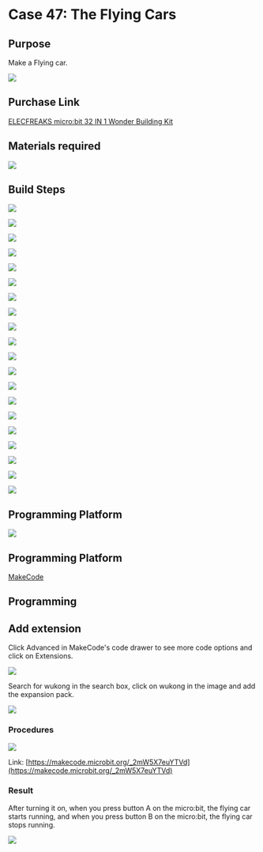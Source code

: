 ﻿---
sidebar_position: 47
sidebar_label: Case 47:The Flying Cars
---

# Case 47: The Flying Cars
## Purpose
Make a Flying car.

![](https://wiki-media-ef.oss-cn-hongkong.aliyuncs.com/i18n/en/docusaurus-plugin-content-docs/current/microbit/building-blocks/wonder-building-kit/images/Wonder-Building-Kit-case-47-01.png)

##  Purchase Link

[ELECFREAKS micro:bit 32 IN 1 Wonder Building Kit](https://www.elecfreaks.com/micro-bit-wonder-building-kit-without-micro-bit-board.html)

## Materials required

![](https://wiki-media-ef.oss-cn-hongkong.aliyuncs.com/i18n/en/docusaurus-plugin-content-docs/current/microbit/building-blocks/wonder-building-kit/images/Wonder-Building-Kit-step-case-47-01.png)

## Build Steps


![](https://wiki-media-ef.oss-cn-hongkong.aliyuncs.com/i18n/en/docusaurus-plugin-content-docs/current/microbit/building-blocks/wonder-building-kit/images/Wonder-Building-Kit-step-case-47-02.png)

![](https://wiki-media-ef.oss-cn-hongkong.aliyuncs.com/i18n/en/docusaurus-plugin-content-docs/current/microbit/building-blocks/wonder-building-kit/images/Wonder-Building-Kit-step-case-47-03.png)

![](https://wiki-media-ef.oss-cn-hongkong.aliyuncs.com/i18n/en/docusaurus-plugin-content-docs/current/microbit/building-blocks/wonder-building-kit/images/Wonder-Building-Kit-step-case-47-04.png)

![](https://wiki-media-ef.oss-cn-hongkong.aliyuncs.com/i18n/en/docusaurus-plugin-content-docs/current/microbit/building-blocks/wonder-building-kit/images/Wonder-Building-Kit-step-case-47-05.png)

![](https://wiki-media-ef.oss-cn-hongkong.aliyuncs.com/i18n/en/docusaurus-plugin-content-docs/current/microbit/building-blocks/wonder-building-kit/images/Wonder-Building-Kit-step-case-47-06.png)

![](https://wiki-media-ef.oss-cn-hongkong.aliyuncs.com/i18n/en/docusaurus-plugin-content-docs/current/microbit/building-blocks/wonder-building-kit/images/Wonder-Building-Kit-step-case-47-07.png)

![](https://wiki-media-ef.oss-cn-hongkong.aliyuncs.com/i18n/en/docusaurus-plugin-content-docs/current/microbit/building-blocks/wonder-building-kit/images/Wonder-Building-Kit-step-case-47-08.png)

![](https://wiki-media-ef.oss-cn-hongkong.aliyuncs.com/i18n/en/docusaurus-plugin-content-docs/current/microbit/building-blocks/wonder-building-kit/images/Wonder-Building-Kit-step-case-47-09.png)

![](https://wiki-media-ef.oss-cn-hongkong.aliyuncs.com/i18n/en/docusaurus-plugin-content-docs/current/microbit/building-blocks/wonder-building-kit/images/Wonder-Building-Kit-step-case-47-10.png)

![](https://wiki-media-ef.oss-cn-hongkong.aliyuncs.com/i18n/en/docusaurus-plugin-content-docs/current/microbit/building-blocks/wonder-building-kit/images/Wonder-Building-Kit-step-case-47-11.png)

![](https://wiki-media-ef.oss-cn-hongkong.aliyuncs.com/i18n/en/docusaurus-plugin-content-docs/current/microbit/building-blocks/wonder-building-kit/images/Wonder-Building-Kit-step-case-47-12.png)

![](https://wiki-media-ef.oss-cn-hongkong.aliyuncs.com/i18n/en/docusaurus-plugin-content-docs/current/microbit/building-blocks/wonder-building-kit/images/Wonder-Building-Kit-step-case-47-13.png)

![](https://wiki-media-ef.oss-cn-hongkong.aliyuncs.com/i18n/en/docusaurus-plugin-content-docs/current/microbit/building-blocks/wonder-building-kit/images/Wonder-Building-Kit-step-case-47-14.png)

![](https://wiki-media-ef.oss-cn-hongkong.aliyuncs.com/i18n/en/docusaurus-plugin-content-docs/current/microbit/building-blocks/wonder-building-kit/images/Wonder-Building-Kit-step-case-47-15.png)

![](https://wiki-media-ef.oss-cn-hongkong.aliyuncs.com/i18n/en/docusaurus-plugin-content-docs/current/microbit/building-blocks/wonder-building-kit/images/Wonder-Building-Kit-step-case-47-16.png)

![](https://wiki-media-ef.oss-cn-hongkong.aliyuncs.com/i18n/en/docusaurus-plugin-content-docs/current/microbit/building-blocks/wonder-building-kit/images/Wonder-Building-Kit-step-case-47-17.png)

![](https://wiki-media-ef.oss-cn-hongkong.aliyuncs.com/i18n/en/docusaurus-plugin-content-docs/current/microbit/building-blocks/wonder-building-kit/images/Wonder-Building-Kit-step-case-47-18.png)

![](https://wiki-media-ef.oss-cn-hongkong.aliyuncs.com/i18n/en/docusaurus-plugin-content-docs/current/microbit/building-blocks/wonder-building-kit/images/Wonder-Building-Kit-step-case-47-19.png)

![](https://wiki-media-ef.oss-cn-hongkong.aliyuncs.com/i18n/en/docusaurus-plugin-content-docs/current/microbit/building-blocks/wonder-building-kit/images/Wonder-Building-Kit-step-case-47-20.png)

![](https://wiki-media-ef.oss-cn-hongkong.aliyuncs.com/i18n/en/docusaurus-plugin-content-docs/current/microbit/building-blocks/wonder-building-kit/images/Wonder-Building-Kit-step-case-47-21.png)



##  Programming Platform

![](https://wiki-media-ef.oss-cn-hongkong.aliyuncs.com/i18n/en/docusaurus-plugin-content-docs/current/microbit/building-blocks/wonder-building-kit/images/Wonder-Building-Kit-case-47-03.png)

## Programming Platform

[MakeCode](https://makecode.microbit.org/)

## Programming
## Add extension
Click Advanced in MakeCode's code drawer to see more code options and click on Extensions.

![](https://wiki-media-ef.oss-cn-hongkong.aliyuncs.com/i18n/en/docusaurus-plugin-content-docs/current/microbit/building-blocks/wonder-building-kit/images/Wonder-Building-Kit-case-21-02.png)

Search for wukong in the search box, click on wukong in the image and add the expansion pack.

![](https://wiki-media-ef.oss-cn-hongkong.aliyuncs.com/i18n/en/docusaurus-plugin-content-docs/current/microbit/building-blocks/wonder-building-kit/images/Wonder-Building-Kit-case-21-03.png)





### Procedures

![](https://wiki-media-ef.oss-cn-hongkong.aliyuncs.com/i18n/en/docusaurus-plugin-content-docs/current/microbit/building-blocks/wonder-building-kit/images/Wonder-Building-Kit-case-47-04.png)

Link: [https://makecode.microbit.org/_2mW5X7euYTVd](https://makecode.microbit.org/_2mW5X7euYTVd)


### Result

After turning it on, when you press button A on the micro:bit, the flying car starts running, and when you press button B on the micro:bit, the flying car stops running.

![](https://wiki-media-ef.oss-cn-hongkong.aliyuncs.com/docs/microbit/building-blocks/wonder-building-kit/images/wonder-building-kit-case-45.gif)
